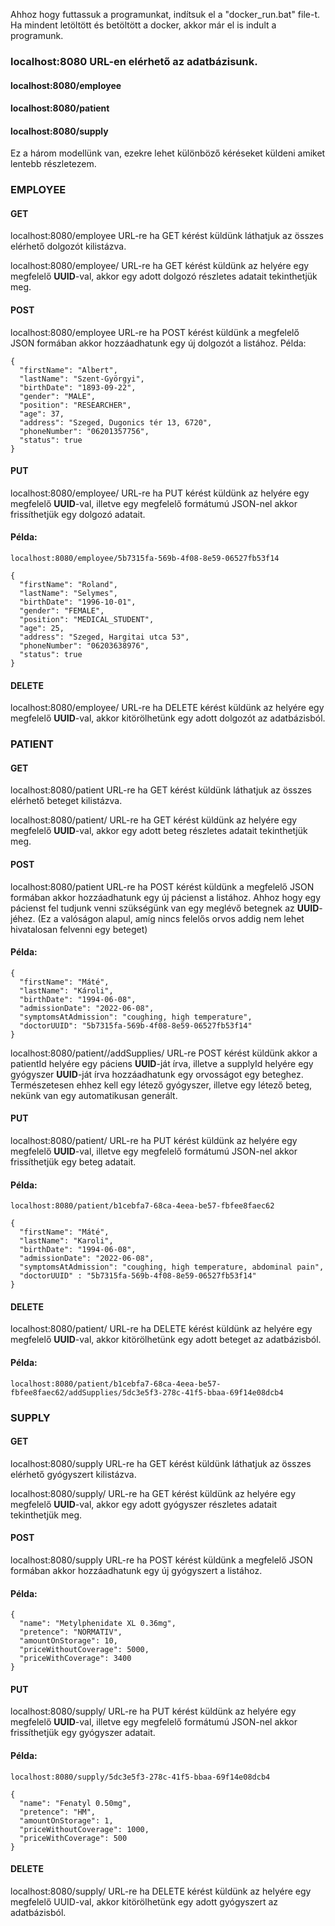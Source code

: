 Ahhoz hogy futtassuk a programunkat, indítsuk el a "docker_run.bat" file-t.
Ha mindent letöltött és betöltött a docker, akkor már el is indult a programunk.

### localhost:8080 URL-en elérhető az adatbázisunk.

#### localhost:8080/employee
#### localhost:8080/patient
#### localhost:8080/supply

Ez a három modellünk van, ezekre lehet különböző kéréseket küldeni amiket lentebb részletezem.

### EMPLOYEE
#### GET
localhost:8080/employee URL-re ha GET kérést küldünk láthatjuk az összes elérhető dolgozót kilistázva.


localhost:8080/employee/<id> URL-re ha GET kérést küldünk az <id> helyére egy megfelelő **UUID**-val, akkor
egy adott dolgozó részletes adatait tekinthetjük meg.
#### POST
localhost:8080/employee URL-re ha POST kérést küldünk a megfelelő JSON formában akkor hozzáadhatunk egy
új dolgozót a listához.
Példa:

```
{
  "firstName": "Albert",
  "lastName": "Szent-Györgyi",
  "birthDate": "1893-09-22",
  "gender": "MALE",
  "position": "RESEARCHER",
  "age": 37,
  "address": "Szeged, Dugonics tér 13, 6720",
  "phoneNumber": "06201357756",
  "status": true
}
```
#### PUT

localhost:8080/employee/<id> URL-re ha PUT kérést küldünk az <id> helyére egy megfelelő **UUID**-val, illetve
egy megfelelő formátumú JSON-nel akkor frissíthetjük egy dolgozó adatait.
#### Példa:

`
localhost:8080/employee/5b7315fa-569b-4f08-8e59-06527fb53f14
`

```
{
  "firstName": "Roland",
  "lastName": "Selymes",
  "birthDate": "1996-10-01",
  "gender": "FEMALE",
  "position": "MEDICAL_STUDENT",
  "age": 25,
  "address": "Szeged, Hargitai utca 53",
  "phoneNumber": "06203638976",
  "status": true
}
```
#### DELETE
localhost:8080/employee/<id> URL-re ha DELETE kérést küldünk az <id> helyére egy megfelelő **UUID**-val, akkor
kitörölhetünk egy adott dolgozót az adatbázisból.

### PATIENT

#### GET

localhost:8080/patient URL-re ha GET kérést küldünk láthatjuk az összes elérhető beteget kilistázva.

localhost:8080/patient/<id> URL-re ha GET kérést küldünk az <id> helyére egy megfelelő **UUID**-val, akkor
egy adott beteg részletes adatait tekinthetjük meg.

#### POST

localhost:8080/patient URL-re ha POST kérést küldünk a megfelelő JSON formában akkor hozzáadhatunk egy
új pácienst a listához. Ahhoz hogy egy pácienst fel tudjunk venni szükségünk van egy meglévő betegnek
az **UUID**-jéhez. (Ez a valóságon alapul, amíg nincs felelős orvos addig nem lehet hivatalosan felvenni egy beteget)
#### Példa:

```
{
  "firstName": "Máté",
  "lastName": "Károli",
  "birthDate": "1994-06-08",
  "admissionDate": "2022-06-08",
  "symptomsAtAdmission": "coughing, high temperature",
  "doctorUUID": "5b7315fa-569b-4f08-8e59-06527fb53f14"
}
```

localhost:8080/patient/<patientId>/addSupplies/<supplyId> URL-re POST kérést küldünk akkor a patientId helyére
egy páciens **UUID**-ját írva, illetve a supplyId helyére egy gyógyszer **UUID**-ját írva hozzáadhatunk egy orvosságot
egy beteghez. Természetesen ehhez kell egy létező gyógyszer, illetve egy létező beteg, nekünk van egy
automatikusan generált.


#### PUT
localhost:8080/patient/<id> URL-re ha PUT kérést küldünk az <id> helyére egy megfelelő **UUID**-val, illetve
egy megfelelő formátumú JSON-nel akkor frissíthetjük egy beteg adatait.

#### Példa:

`
localhost:8080/patient/b1cebfa7-68ca-4eea-be57-fbfee8faec62
`

```
{
  "firstName": "Máté",
  "lastName": "Karoli",
  "birthDate": "1994-06-08",
  "admissionDate": "2022-06-08",
  "symptomsAtAdmission": "coughing, high temperature, abdominal pain",
  "doctorUUID" : "5b7315fa-569b-4f08-8e59-06527fb53f14"
}
```

#### DELETE
localhost:8080/patient/<id> URL-re ha DELETE kérést küldünk az <id> helyére egy megfelelő **UUID**-val, akkor
kitörölhetünk egy adott beteget az adatbázisból.

#### Példa:

`
localhost:8080/patient/b1cebfa7-68ca-4eea-be57-fbfee8faec62/addSupplies/5dc3e5f3-278c-41f5-bbaa-69f14e08dcb4
`

### SUPPLY
#### GET

localhost:8080/supply URL-re ha GET kérést küldünk láthatjuk az összes elérhető gyógyszert kilistázva.


localhost:8080/supply/<id> URL-re ha GET kérést küldünk az <id> helyére egy megfelelő **UUID**-val, akkor
egy adott gyógyszer részletes adatait tekinthetjük meg.

#### POST

localhost:8080/supply URL-re ha POST kérést küldünk a megfelelő JSON formában akkor hozzáadhatunk egy
új gyógyszert a listához.

#### Példa:

```
{
  "name": "Metylphenidate XL 0.36mg",
  "pretence": "NORMATIV",
  "amountOnStorage": 10,
  "priceWithoutCoverage": 5000,
  "priceWithCoverage": 3400
}
```

#### PUT

localhost:8080/supply/<id> URL-re ha PUT kérést küldünk az <id> helyére egy megfelelő **UUID**-val, illetve
egy megfelelő formátumú JSON-nel akkor frissíthetjük egy gyógyszer adatait.

#### Példa:
`
localhost:8080/supply/5dc3e5f3-278c-41f5-bbaa-69f14e08dcb4
`

```
{
  "name": "Fenatyl 0.50mg",
  "pretence": "HM",
  "amountOnStorage": 1,
  "priceWithoutCoverage": 1000,
  "priceWithCoverage": 500
}
```

#### DELETE
localhost:8080/supply/<id> URL-re ha DELETE kérést küldünk az <id> helyére egy megfelelő UUID-val, akkor
kitörölhetünk egy adott gyógyszert az adatbázisból.